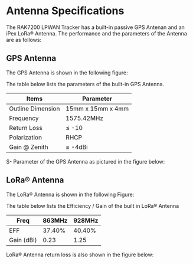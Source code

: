 # Antenna Specifications

The RAK7200 LPWAN Tracker has a built-in passive GPS Antenan and an iPex LoRa® Antenna. The performance and the parameters of the Antenna are as follows:

## GPS Antenna 

The GPS Antenna is shown in the following figure:

<rk-img
  src="/assets/images/datasheet/rak7200/gps-antenna.jpg"
  width="25%"
  figure-number="1"
  caption="GPS Antenna"
/>

The table below lists the parameters of the built-in GPS Antenna.

| Items | Parameter | 
| ---- | ---- | 
| Outline Dimension | 15mm x 15mm x 4mm | 
| Frequency | 1575.42MHz | 
| Return Loss | ≤ -10 | 
| Polarization | RHCP | 
| Gain @ Zenith | ≥ -4dBi | 


S- Parameter of the GPS Antenna as pictured in the figure below:

<rk-img
  src="/assets/images/datasheet/rak7200/s-parameter.jpg"
  width="100%"
  figure-number="2"
  caption="S-parameter of the GPS Antenna"
/>

## LoRa® Antenna

The LoRa® Antenna is shown in the following Figure:

<rk-img
  src="/assets/images/datasheet/rak7200/lora-antenna.jpg"
  width="50%"
  figure-number="3"
  caption="LoRa® Antenna"
/>

The table below lists the Efficiency / Gain of the built in LoRa® Antenna

| Freq | 863MHz | 928MHz | 
| ---- | ---- | ---- | 
| EFF | 37.40% | 40.40% | 
| Gain (dBi) | 0.23 | 1.25 | 


LoRa® Antenna return loss is also shown in the figure below:

<rk-img
  src="/assets/images/datasheet/rak7200/loss-lora-antenna.jpg"
  width="100%"
  figure-number="4"
  caption="Return Loss of the LoRa® Antenna"
/>


